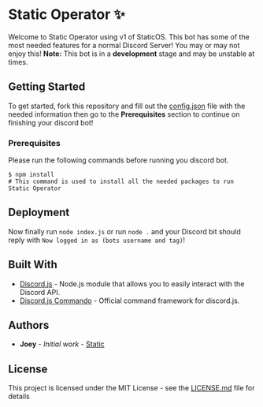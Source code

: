# Static Operator ✨

Welcome to Static Operator using v1 of StaticOS. This bot has some of the most needed features for a normal Discord Server! You may or may not enjoy this! **Note:** This bot is in a **development** stage and may be unstable at times.

## Getting Started

To get started, fork this repository and fill out the [config.json](config.json) file with the needed information then go to the **Prerequisites** section to continue on finishing your discord bot!

### Prerequisites

Please run the following commands before running you discord bot.

```
$ npm install
# This command is used to install all the needed packages to run Static Operator
```

## Deployment

Now finally run `node index.js` or run `node .` and your Discord bit should reply with `Now logged in as (bots username and tag)`!

## Built With

* [Discord.js](https://discord.js.org/#/docs/main/stable/general/welcome) - Node.js module that allows you to easily interact with the Discord API.
* [Discord.js Commando](https://discord.js.org/#/docs/commando/master/general/welcome) - Official command framework for discord.js.

## Authors

* **Joey** - *Initial work* - [Static](https://github.com/static-27b)

## License

This project is licensed under the MIT License - see the [LICENSE.md](LICENSE.md) file for details
